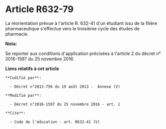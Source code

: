 # Article R632-79

La réorientation prévue à l'article R. 632-41 d'un étudiant issu de la filière pharmaceutique s'effectue vers le troisième
cycle des études de pharmacie.

**Nota:**

Se reporter aux conditions d'application précisées à l'article 2 du décret n° 2016-1597 du 25 novembre 2016.

**Liens relatifs à cet article**

	**Codifié par**:

	  - Décret n°2013-756 du 19 août 2013 -  Annexe (V)

	**Modifié par**:

	  - Décret n°2016-1597 du 25 novembre 2016 - art. 1

	**Cite**:

	  - Code de l'éducation - art. R632-41 (V)
